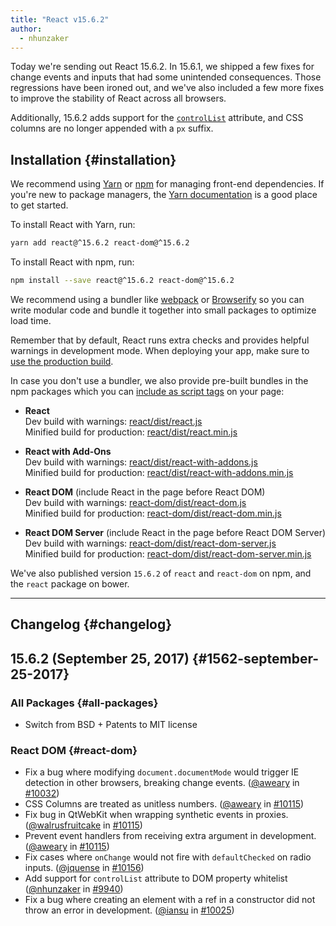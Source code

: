 ```yaml
---
title: "React v15.6.2"
author:
  - nhunzaker
---
```


Today we're sending out React 15.6.2. In 15.6.1, we shipped a few fixes for change events and inputs that had some unintended consequences. Those regressions have been ironed out, and we've also included a few more fixes to improve the stability of React across all browsers.

Additionally, 15.6.2 adds support for the [`controlList`](https://developers.google.com/web/updates/2017/03/chrome-58-media-updates#controlslist) attribute, and CSS columns are no longer appended with a `px` suffix.

## Installation {#installation}

We recommend using [Yarn](https://yarnpkg.com/) or [npm](https://www.npmjs.com/) for managing front-end dependencies. If you're new to package managers, the [Yarn documentation](https://yarnpkg.com/en/docs/getting-started) is a good place to get started.

To install React with Yarn, run:

```bash
yarn add react@^15.6.2 react-dom@^15.6.2
```

To install React with npm, run:

```bash
npm install --save react@^15.6.2 react-dom@^15.6.2
```

We recommend using a bundler like [webpack](https://webpack.js.org/) or [Browserify](http://browserify.org/) so you can write modular code and bundle it together into small packages to optimize load time.

Remember that by default, React runs extra checks and provides helpful warnings in development mode. When deploying your app, make sure to [use the production build](/docs/optimizing-performance.html#use-the-production-build).

In case you don't use a bundler, we also provide pre-built bundles in the npm packages which you can [include as script tags](/docs/installation.html#using-a-cdn) on your page:

* **React**  
    Dev build with warnings: [react/dist/react.js](https://unpkg.com/react@15.6.2/dist/react.js)  
    Minified build for production: [react/dist/react.min.js](https://unpkg.com/react@15.6.2/dist/react.min.js)  
    
* **React with Add-Ons**  
    Dev build with warnings: [react/dist/react-with-addons.js](https://unpkg.com/react@15.6.2/dist/react-with-addons.js)  
    Minified build for production: [react/dist/react-with-addons.min.js](https://unpkg.com/react@15.6.2/dist/react-with-addons.min.js)  
    
* **React DOM** (include React in the page before React DOM)  
    Dev build with warnings: [react-dom/dist/react-dom.js](https://unpkg.com/react-dom@15.6.2/dist/react-dom.js)  
    Minified build for production: [react-dom/dist/react-dom.min.js](https://unpkg.com/react-dom@15.6.2/dist/react-dom.min.js)  
    
* **React DOM Server** (include React in the page before React DOM Server)  
    Dev build with warnings: [react-dom/dist/react-dom-server.js](https://unpkg.com/react-dom@15.6.2/dist/react-dom-server.js)  
    Minified build for production: [react-dom/dist/react-dom-server.min.js](https://unpkg.com/react-dom@15.6.2/dist/react-dom-server.min.js)  
    

We've also published version `15.6.2` of `react` and `react-dom` on npm, and the `react` package on bower.

* * *

## Changelog {#changelog}

## 15.6.2 (September 25, 2017) {#1562-september-25-2017}

### All Packages {#all-packages}

* Switch from BSD + Patents to MIT license

### React DOM {#react-dom}

* Fix a bug where modifying `document.documentMode` would trigger IE detection in other browsers, breaking change events. ([@aweary](https://github.com/aweary) in [#10032](https://github.com/facebook/react/pull/10032))
* CSS Columns are treated as unitless numbers. ([@aweary](https://github.com/aweary) in [#10115](https://github.com/facebook/react/pull/10115))
* Fix bug in QtWebKit when wrapping synthetic events in proxies. ([@walrusfruitcake](https://github.com/walrusfruitcake) in [#10115](https://github.com/facebook/react/pull/10011))
* Prevent event handlers from receiving extra argument in development. ([@aweary](https://github.com/aweary) in [#10115](https://github.com/facebook/react/pull/8363))
* Fix cases where `onChange` would not fire with `defaultChecked` on radio inputs. ([@jquense](https://github.com/jquense) in [#10156](https://github.com/facebook/react/pull/10156))
* Add support for `controlList` attribute to DOM property whitelist ([@nhunzaker](https://github.com/nhunzaker) in [#9940](https://github.com/facebook/react/pull/9940))
* Fix a bug where creating an element with a ref in a constructor did not throw an error in development. ([@iansu](https://github.com/iansu) in [#10025](https://github.com/facebook/react/pull/10025))
